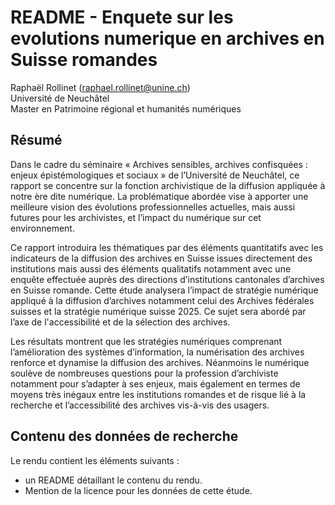 # README - Enquete sur les evolutions numerique en archives en Suisse romandes



Raphaël Rollinet (raphael.rollinet@unine.ch) <br>
Université de Neuchâtel <br>
Master en Patrimoine régional et humanités numériques <br>


## Résumé

Dans le cadre du séminaire « Archives sensibles, archives confisquées : enjeux épistémologiques et sociaux » de l’Université de Neuchâtel, ce rapport se concentre sur la fonction archivistique de la diffusion appliquée à notre ère dite numérique. La problématique abordée vise à apporter une meilleure vision des évolutions professionnelles actuelles, mais aussi futures pour les archivistes, et l’impact du numérique sur cet environnement. <br>

Ce rapport introduira les thématiques par des éléments quantitatifs avec les indicateurs de la diffusion des archives en Suisse issues directement des institutions mais aussi des éléments qualitatifs notamment avec une enquête effectuée auprès des directions d’institutions cantonales d’archives en Suisse romande. Cette étude analysera l’impact de stratégie numérique appliqué à la diffusion d’archives notamment celui des Archives fédérales suisses et la stratégie numérique suisse 2025. Ce sujet sera abordé par l’axe de l'accessibilité et de la sélection des archives. <br>

Les résultats montrent que les stratégies numériques comprenant l’amélioration des systèmes d’information, la numérisation des archives renforce et dynamise la diffusion des archives. Néanmoins le numérique soulève de nombreuses questions pour la profession d’archiviste notamment pour s’adapter à ses enjeux, mais également en termes de moyens très inégaux entre les institutions romandes et de risque lié à la recherche et l’accessibilité des archives vis-à-vis des usagers. <br>



## Contenu des données de recherche
Le rendu contient les éléments suivants :

- un README détaillant le contenu du rendu.
- Mention de la licence pour les données de cette étude.


